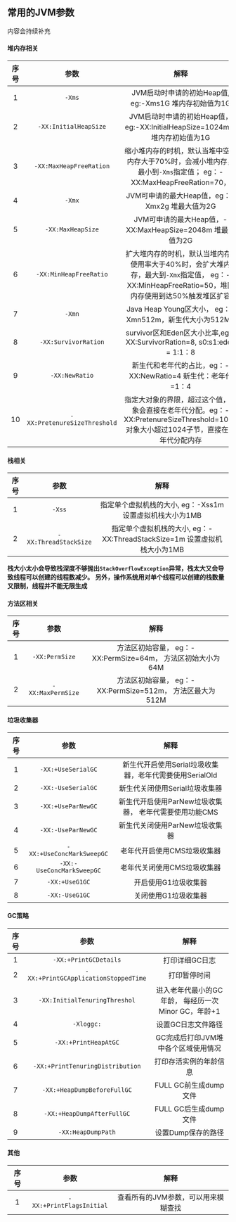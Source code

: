 ## 常用的JVM参数

内容会持续补充

#### 堆内存相关

|序号|参数|解释|
|:---:|:---:|:---:|
|1|`-Xms`|JVM启动时申请的初始Heap值, eg:-Xms1G 堆内存初始值为1G|
|2|`-XX:InitialHeapSize`|JVM启动时申请的初始Heap值，eg:-XX:InitialHeapSize=1024m， 堆内存初始值为1G |
|3|`-XX:MaxHeapFreeRation`|缩小堆内存的时机，默认当堆中空闲内存大于70%时，会减小堆内存，最小到`-Xms`指定值； eg：-XX:MaxHeapFreeRation=70，|堆内存空闲率到70%，触发堆内存缩小
|4|`-Xmx`|JVM可申请的最大Heap值，eg：-Xmx2g 堆最大值为2G |
|5|`-XX:MaxHeapSize`|JVM可申请的最大Heap值，-XX:MaxHeapSize=2048m 堆最大值为2G|
|6|`-XX:MinHeapFreeRatio`|扩大堆内存的时机，默认当堆内存1使用率大于40%时，会扩大堆内存，最大到`-Xmx`指定值， eg：-XX:MinHeapFreeRatio=50，堆区内存使用到达50%触发堆区扩容|
|7|`-Xmn`|Java Heap Young区大小， eg：-Xmn512m，新生代大小为512MB|
|8|`-XX:SurvivorRation`|survivor区和Eden区大小比率,eg:-XX:SurvivorRation=8, s0:s1:eden = 1:1：8|
|9|`-XX:NewRatio`|新生代和老年代的占比，eg：-XX:NewRatio=4 新生代：老年代=1：4|
|10|`-XX:PretenureSizeThreshold`|指定大对象的界限，超过这个值，对象会直接在老年代分配。eg：-XX:PretenureSizeThreshold=1024 对象大小超过1024子节，直接在老年代分配内存|


#### 栈相关
|序号|参数|解释|
|:---:|:---:|:---:|
|1|`-Xss`|指定单个虚拟机栈的大小, eg：-Xss1m 设置虚拟机栈大小为1MB|
|2|`-XX:ThreadStackSize`|指定单个虚拟机栈的大小, eg：-XX:ThreadStackSize=1m 设置虚拟机栈大小为1MB|
**栈大小太小会导致栈深度不够抛出`StackOverflowException`异常，栈太大又会导致线程可以创建的线程数减少。**
**另外，操作系统用对单个线程可以创建的栈数量又限制，线程并不能无限生成**

#### 方法区相关

|序号|参数|解释|
|:---:|:---:|:---:|
|1|`-XX:PermSize`|方法区初始容量， eg：-XX:PermSize=64m， 方法区初始大小为64M|
|2|`-XX:MaxPermSize`|方法区初始容量， eg：-XX:PermSize=512m， 方法区最大为512M|



#### 垃圾收集器

|序号|参数|解释|
|:---:|:---:|:---:|
|1|`-XX:+UseSerialGC`|新生代开启使用Serial垃圾收集器，老年代需要使用SerialOld|
|2|`-XX:-UseSerialGC`|新生代关闭使用Serial垃圾收集器|
|3|`-XX:+UseParNewGC`|新生代开启使用ParNew垃圾收集器， 老年代需要使用功能CMS|
|4|`-XX:-UseParNewGC`|新生代关闭使用ParNew垃圾收集器|
|5|`-XX:+UseConcMarkSweepGC`|老年代开启使用CMS垃圾收集器|
|6|`-XX:-UseConcMarkSweepGC`|老年代关闭使用CMS垃圾收集器|
|7|`-XX:+UseG1GC`|开启使用G1垃圾收集器|
|8|`-XX:-UseG1GC`|关闭使用G1垃圾收集器|



#### GC策略
|序号|参数|解释|
|:---:|:---:|:---:|
|1|`-XX:+PrintGCDetails`|打印详细GC日志|
|2|`-XX:+PrintGCApplicationStoppedTime`|打印暂停时间|
|3|`-XX:InitialTenuringThreshol`|进入老年代最小的GC年龄， 每经历一次Minor GC，年龄+1|
|4|`-Xloggc:`|设置GC日志文件路径|
|5|`-XX:+PrintHeapAtGC`|GC完成后打印JVM堆中各个区域使用情况|
|6|`-XX:+PrintTenuringDistribution`|打印存活实例的年龄信息|
|7|`-XX:+HeapDumpBeforeFullGC`|FULL GC前生成dump文件|
|8|`-XX:+HeapDumpAfterFullGC`|FULL GC后生成dump文件|
|9|`-XX:HeapDumpPath`|设置Dump保存的路径|


#### 其他
|序号|参数|解释|
|:---:|:---:|:---:|
|1|`-XX:+PrintFlagsInitial`|查看所有的JVM参数，可以用来模糊查找|

